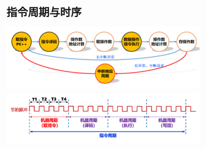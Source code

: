 <!--
 * @Descripttion: 
 * @version: 
 * @Author: WangQing
 * @email: 2749374330@qq.com
 * @Date: 2019-12-25 16:48:03
 * @LastEditors: WangQing
 * @LastEditTime: 2019-12-25 17:02:19
 -->
# 指令周期与时序

![](images/2019-12-25-16-48-54.png)

![](images/2019-12-25-16-53-40.png)